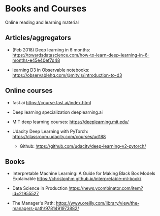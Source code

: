 # Books and Courses

Online reading and learning material

## Articles/aggregators
- (Feb 2018) Deep learning in 6 months: https://towardsdatascience.com/how-to-learn-deep-learning-in-6-months-e45e40ef7d48
 
- learning D3 in Observable notebooks: https://observablehq.com/@mitvis/introduction-to-d3


## Online courses
- fast.ai https://course.fast.ai/index.html

- Deep learning specialization deeplearning.ai

- MIT deep learning courses: https://deeplearning.mit.edu/

- Udacity Deep Learning with PyTorch: https://classroom.udacity.com/courses/ud188
  - Github: https://github.com/udacity/deep-learning-v2-pytorch/
 
## Books

- Interpretable Machine Learning:
A Guide for Making Black Box Models Explainable https://christophm.github.io/interpretable-ml-book/

- Data Science in Production https://news.ycombinator.com/item?id=21955527

- The Manager's Path: https://www.oreilly.com/library/view/the-managers-path/9781491973882/

